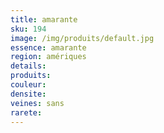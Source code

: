 ```yaml
---
title: amarante
sku: 194
image: /img/produits/default.jpg
essence: amarante
region: amériques
details: 
produits:
couleur: 
densite: 
veines: sans
rarete: 
---
```

